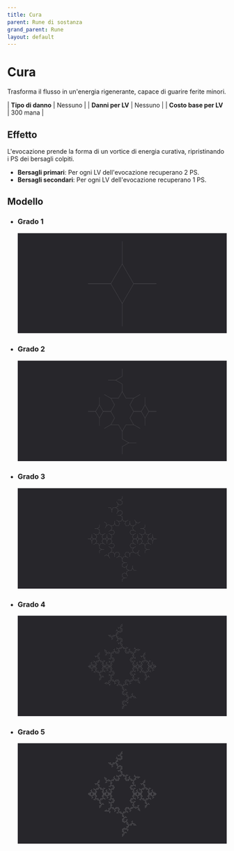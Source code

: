 ```yaml
---
title: Cura
parent: Rune di sostanza
grand_parent: Rune
layout: default
---
```


# **Cura**

Trasforma il flusso in un'energia rigenerante, capace di guarire ferite minori.

| **Tipo di danno**      | Nessuno                                   |
| **Danni per LV**       | Nessuno                                   |
| **Costo base per LV**  | 300 mana                                  |

## Effetto
L'evocazione prende la forma di un vortice di energia curativa, ripristinando i PS dei bersagli colpiti.  
- **Bersagli primari**: Per ogni LV dell'evocazione recuperano 2 PS.
- **Bersagli secondari**: Per ogni LV dell'evocazione recuperano 1 PS.

## Modello
- ### Grado 1<br>
  ![Grado 1](1.png "Grado 1")
- ### Grado 2<br>
  ![Grado 2](2.png "Grado 2")
- ### Grado 3<br>
  ![Grado 3](3.png "Grado 3")
- ### Grado 4<br>
  ![Grado 4](4.png "Grado 4")
- ### Grado 5<br>
  ![Grado 5](5.png "Grado 5")
